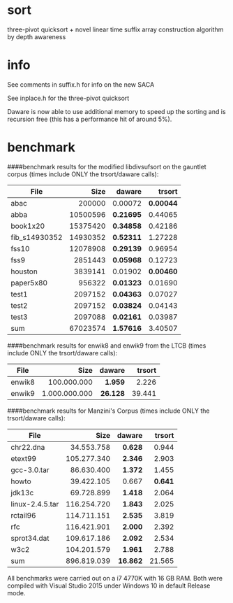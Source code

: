 # sort
three-pivot quicksort + novel linear time suffix array construction algorithm by depth awareness

# info
See comments in suffix.h for info on the new SACA

See inplace.h for the three-pivot quicksort

Daware is now able to use additional memory to speed up the sorting and is recursion free (this has a performance hit of around 5%).

# benchmark
####benchmark results for the modified libdivsufsort on the gauntlet corpus (times include ONLY the trsort/daware calls):

| File          |     Size     |    daware     |     trsort    |
|---------------|-------------:|--------------:|--------------:|
| abac          |       200000 |       0.00072 |   **0.00044** |
| abba          |     10500596 |   **0.21695** |       0.44065 |
| book1x20      |     15375420 |   **0.34858** |       0.42186 |
| fib_s14930352 |     14930352 |   **0.52311** |       1.27228 |
| fss10         |     12078908 |   **0.29139** |       0.96954 |
| fss9          |      2851443 |   **0.05968** |       0.12723 |
| houston       |      3839141 |       0.01902 |   **0.00460** |
| paper5x80     |       956322 |   **0.01323** |       0.01690 |
| test1         |      2097152 |   **0.04363** |       0.07027 |
| test2         |      2097152 |   **0.03824** |       0.04143 |
| test3         |      2097088 |   **0.02161** |       0.03987 |
| sum           |     67023574 |   **1.57616** |       3.40507 |

####benchmark results for enwik8 and enwik9 from the LTCB (times include ONLY the trsort/daware calls):

| File   |      Size     |   daware   | trsort |
|--------|--------------:|-----------:|-------:|
| enwik8 |   100.000.000 |  **1.959** |  2.226 |
| enwik9 | 1.000.000.000 | **26.128** | 39.441 |

####benchmark results for Manzini's Corpus (times include ONLY the trsort/daware calls):

| File            |     Size    |   daware   |   trsort   |
|-----------------|------------:|-----------:|-----------:|
| chr22.dna       | 34.553.758  |  **0.628** |      0.944 |
| etext99         | 105.277.340 |  **2.346** |      2.903 |
| gcc-3.0.tar     | 86.630.400  |  **1.372** |      1.455 |
| howto           | 39.422.105  |      0.667 |  **0.641** |
| jdk13c          | 69.728.899  |  **1.418** |      2.064 |
| linux-2.4.5.tar | 116.254.720 |  **1.843** |      2.025 |
| rctail96        | 114.711.151 |  **2.535** |      3.819 |
| rfc             | 116.421.901 |  **2.000** |      2.392 |
| sprot34.dat     | 109.617.186 |  **2.092** |      2.534 |
| w3c2            | 104.201.579 |  **1.961** |      2.788 |
| sum             | 896.819.039 | **16.862** |     21.565 |

All benchmarks were carried out on a i7 4770K with 16 GB RAM. Both were compiled with Visual Studio 2015 under Windows 10 in default Release mode.
